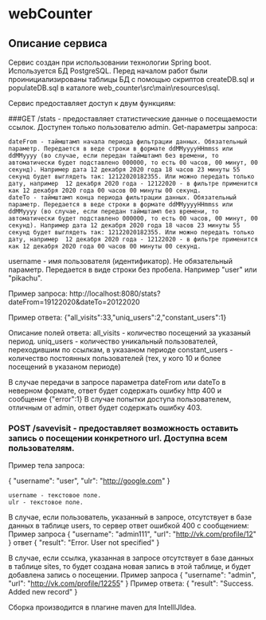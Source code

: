 # webCounter

## Описание сервиса
Сервис создан при использовании технологии Spring boot. Используется БД PostgreSQL. Перед началом работ были проинициализированы таблицы БД с помощью скриптов createDB.sql и populateDB.sql в каталоге web_counter\src\main\resources\sql.

Сервис предоставляет доступ к двум функциям:

###GET /stats - предоставляет статистические данные о посещаемости ссылок. Доступен только пользователю admin.
Get-параметры запроса:
  
    dateFrom - таймштамп начала периода фильтрации данных. Обязательный параметр. Передается в веде строки в формате ddMMyyyyHHmmss или ddMMyyyy (во случае, если передан таймштамп без времени, то автоматически будет подставлено 000000, то есть 00 часов, 00 минут, 00 секунд). Например дата 12 декабря 2020 года 18 часов 23 минуты 55 секунд будет выглядеть так: 12122020182355. Или можно передать только дату, например  12 декабря 2020 года - 12122020 - в фильтре применится как 12 декабря 2020 года 00 часов 00 минуты 00 секунд.
    dateTo - таймштамп конца периода фильтрации данных. Обязательный параметр. Передается в веде строки в формате ddMMyyyyHHmmss или ddMMyyyy (во случае, если передан таймштамп без времени, то автоматически будет подставлено 000000, то есть 00 часов, 00 минут, 00 секунд). Например дата 12 декабря 2020 года 18 часов 23 минуты 55 секунд будет выглядеть так: 12122020182355. Или можно передать только дату, например  12 декабря 2020 года - 12122020 - в фильтре применится как 12 декабря 2020 года 00 часов 00 минуты 00 секунд.
  username - имя пользователя (идентификатор). Не обязательный параметр. Передается в виде строки без пробела. Например "user" или "pikachu".
  
Пример запроса: http://localhost:8080/stats?dateFrom=19122020&dateTo=20122020

Пример ответа: {"all_visits":33,"uniq_users":2,"constant_users":1}

Описание полей ответа: 
    all_visits - количество посещений за указаный период.
    uniq_users - количество уникальный пользователей, переходившим по ссылкам, в указаном периоде
    constant_users - количество постоянных пользователей (тех, у кого 10 и более посещений в указаном периоде)
    
В случае передачи в запросе параметра dateFrom или dateTo в неверном формате, ответ будет содержать ошибку http 400 и сообщение {"error":1}
В случае попытки доступа пользователем, отличным от admin, ответ будет содержать ошибку 403. 

### POST /savevisit - предоставляет возможность оставить запись о посещении конкретного url. Доступна всем пользователям.
Пример тела запроса:

{
    "username": "user",
    "ulr": "http://google.com"
}

    username - текстовое поле. 
    ulr - текстовое поле. 
 
 В случае, если пользователь, указанный в запросе, отсутствует в базе данных в таблице users, то сервер ответ ошибкой 400 с сообщением:
    Пример запроса 
{
  "username": "admin111",
  "url": "http://vk.com/profile/12"
}
    ответ
{
    "result": "Error. User not specified"
}

  В случае, если ссылка, указанная в запросе отсутствует в базе данных в таблице sites, то будет создана новая запись в этой таблице, и будет добавлена запись о посещении. 
    Пример запроса
{
  "username": "admin",
  "url": "http://vk.com/profile/12255"
}
    Пример ответа:
{
    "result": "Success. Added new record"
}

Сборка производится в плагине maven для IntellIJIdea. 

